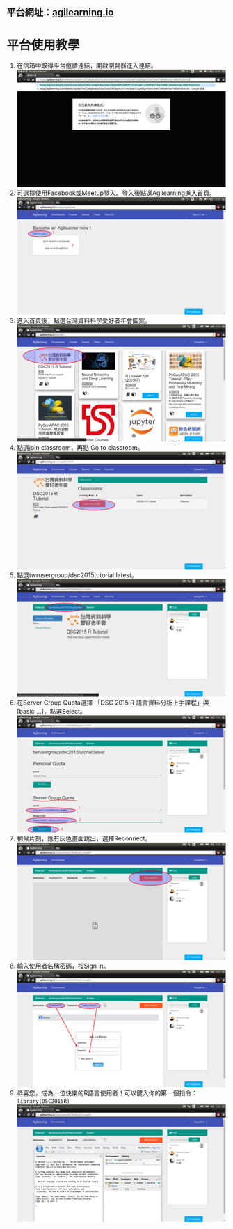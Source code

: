 ## 平台網址：[agilearning.io](http://agilearning.io)

# 平台使用教學



1. 在信箱中取得平台邀請連結，開啟瀏覽器進入連結。 ![step1](/invitation_url.png)
1. 可選擇使用Facebook或Meetup登入。登入後點選Agilearning進入首頁。  ![](/become_agilearner.png)
1. 進入首頁後，點選台灣資料科學愛好者年會圖案。 ![](/home_page.png)
1. 點選join classroom，再點 Go to classroom。![](/join_class.png)
1. 點選twrusergroup/dsc2015tutorial:latest。![](/click_nav_tab.png)
1. 在Server Group Quota選擇 「DSC 2015 R 語言資料分析上手課程」與[basic ...]，點選Select。![](/choose_server_quota.png)
1. 稍候片刻，應有灰色畫面跳出，選擇Reconnect。![](/reconnect.png)
1. 輸入使用者名稱密碼，按Sign in。![](/enter_pwd.png)
1. 恭喜您，成為一位快樂的R語言使用者！可以鍵入你的第一個指令：`library(DSC2015R)` ![](/happy_r_user.png)
